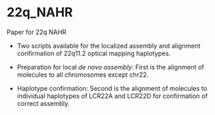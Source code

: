 # 22q_NAHR
Paper for 22q NAHR

* Two scripts available for the localized assembly and alignment confirmation of 22q11.2 optical mapping haplotypes.

* Preparation for local <em>de novo assembly</em>: First is the alignment of molecules to all chromosomes except chr22.

* Haplotype confirmation: Second is the alignment of molecules to individual haplotypes of LCR22A and LCR22D for confirmation of correct assembly.

